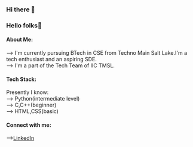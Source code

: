 ### Hi there 👋


 
### Hello folks👋

#### About Me:

--> I'm currently pursuing BTech in CSE from Techno Main Salt Lake.I'm a tech enthusiast and an aspiring SDE.<br>
--> I'm a part of the Tech Team of IIC TMSL.<br>

#### Tech Stack:

Presently I know:<br>
--> Python(intermediate level)<br>
--> C,C++(beginner)<br>
--> HTML,CSS(basic)<br>

#### Connect with me:

--><a
href="https://www.linkedin.com/in/parna-roy-chowdhury-756331256" >LinkedIn</a>
